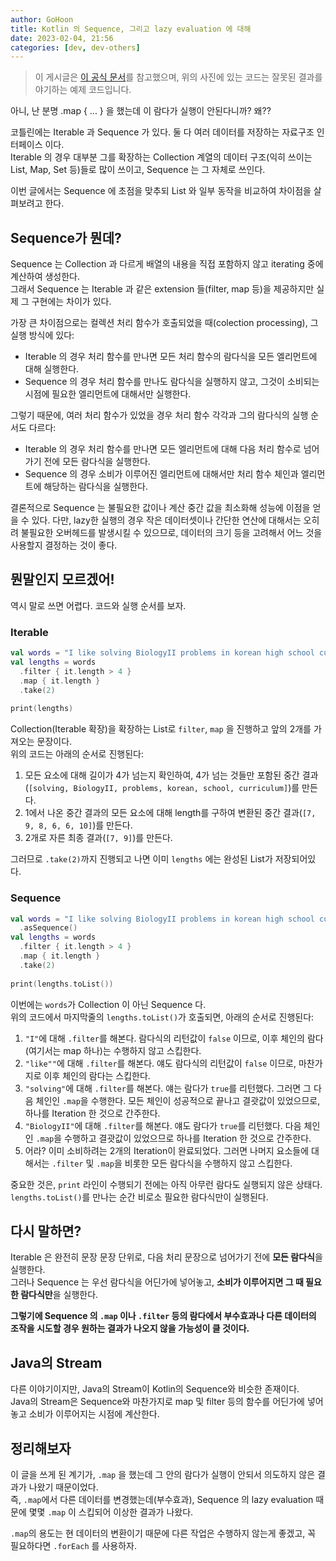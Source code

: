 ```yaml
---
author: GoHoon
title: Kotlin 의 Sequence, 그리고 lazy evaluation 에 대해
date: 2023-02-04, 21:56
categories: [dev, dev-others]
---
```

> 이 게시글은 [이 공식 문서](https://kotlinlang.org/docs/sequences.html)를 참고했으며, 위의 사진에 있는 코드는 잘못된 결과를 야기하는 예제 코드입니다.

아니, 난 분명 .map { ... } 을 했는데 이 람다가 실행이 안된다니까? 왜??
<!-- Excerpt -->

코틀린에는 Iterable 과 Sequence 가 있다. 둘 다 여러 데이터를 저장하는 자료구조 인터페이스 이다.  
Iterable 의 경우 대부분 그를 확장하는 Collection 계열의 데이터 구조(익히 쓰이는 List, Map, Set 등)들로 많이 쓰이고, Sequence 는 그 자체로 쓰인다.  

이번 글에서는 Sequence 에 초점을 맞추되 List 와 일부 동작을 비교하여 차이점을 살펴보려고 한다.  

## Sequence가 뭔데?
Sequence 는 Collection 과 다르게 배열의 내용을 직접 포함하지 않고 iterating 중에 계산하여 생성한다.  
그래서 Sequence 는 Iterable 과 같은 extension 들(filter, map 등)을 제공하지만 실제 그 구현에는 차이가 있다.  

가장 큰 차이점으로는 컬렉션 처리 함수가 호출되었을 때(colection processing), 그 실행 방식에 있다:  
- Iterable 의 경우 처리 함수를 만나면 모든 처리 함수의 람다식을 모든 엘리먼트에 대해 실행한다. 
- Sequence 의 경우 처리 함수를 만나도 람다식을 실행하지 않고, 그것이 소비되는 시점에 필요한 엘리먼트에 대해서만 실행한다.

그렇기 때문에, 여러 처리 함수가 있었을 경우 처리 함수 각각과 그의 람다식의 실행 순서도 다르다:  
- Iterable 의 경우 처리 함수를 만나면 모든 엘리먼트에 대해 다음 처리 함수로 넘어가기 전에 모든 람다식을 실행한다.
- Sequence 의 경우 소비가 이루어진 엘리먼트에 대해서만 처리 함수 체인과 엘리먼트에 해당하는 람다식을 실행한다.  

결론적으로 Sequence 는 불필요한 값이나 계산 중간 값을 최소화해 성능에 이점을 얻을 수 있다.
다만, lazy한 실행의 경우 작은 데이터셋이나 간단한 연산에 대해서는 오히려 불필요한 오버헤드를 발생시킬 수 있으므로, 데이터의 크기 등을 고려해서 어느 것을 사용할지 결정하는 것이 좋다.

## 뭔말인지 모르겠어!
역시 말로 쓰면 어렵다. 코드와 실행 순서를 보자.

### Iterable
```kotlin
val words = "I like solving BiologyII problems in korean high school curriculum".split(" ")
val lengths = words
  .filter { it.length > 4 }
  .map { it.length }
  .take(2)
  
print(lengths)
```
Collection(Iterable 확장)을 확장하는 List로 `filter`, `map` 을 진행하고 앞의 2개를 가져오는 문장이다.  
위의 코드는 아래의 순서로 진행된다:
1. 모든 요소에 대해 길이가 4가 넘는지 확인하여, 4가 넘는 것들만 포함된 중간 결과(`[solving, BiologyII, problems, korean, school, curriculum]`)를 만든다.
2. 1에서 나온 중간 결과의 모든 요소에 대해 length를 구하여 변환된 중간 결과(`[7, 9, 8, 6, 6, 10]`)를 만든다.
3. 2개로 자른 최종 결과(`[7, 9]`)를 만든다.

그러므로 `.take(2)`까지 진행되고 나면 이미 `lengths` 에는 완성된 List가 저장되어있다.

### Sequence
```kotlin
val words = "I like solving BiologyII problems in korean high school curriculum".split(" ")
  .asSequence()
val lengths = words
  .filter { it.length > 4 }
  .map { it.length }
  .take(2)
  
print(lengths.toList())
```
이번에는 `words`가 Collection 이 아닌 Sequence 다.  
위의 코드에서 마지막줄의 `lengths.toList()`가 호출되면, 아래의 순서로 진행된다:

1. `"I"`에 대해 `.filter`를 해본다. 람다식의 리턴값이 `false` 이므로, 이후 체인의 람다(여기서는 map 하나)는 수행하지 않고 스킵한다.
2. `"like""`에 대해 `.filter`를 해본다. 얘도 람다식의 리턴값이 `false` 이므로, 마찬가지로 이후 체인의 람다는 스킵한다.
3. `"solving"`에 대해 `.filter`를 해본다. 얘는 람다가 `true`를 리턴했다. 그러면 그 다음 체인인 `.map`을 수행한다. 모든 체인이 성공적으로 끝나고 결괏값이 있었으므로, 하나를 Iteration 한 것으로 간주한다.
4. `"BiologyII"`에 대해 `.filter`를 해본다. 얘도 람다가 `true`를 리턴했다. 다음 체인인 `.map`을 수행하고 결괏값이 있었으므로 하나를 Iteration 한 것으로 간주한다.
5. 어라? 이미 소비하려는 2개의 Iteration이 완료되었다. 그러면 나머지 요소들에 대해서는 `.filter` 및 `.map`을 비롯한 모든 람다식을 수행하지 않고 스킵한다.

중요한 것은, `print` 라인이 수행되기 전에는 아직 아무런 람다도 실행되지 않은 상태다.  
`lengths.toList()`를 만나는 순간 비로소 필요한 람다식만이 실행된다.  

## 다시 말하면?
Iterable 은 완전히 문장 문장 단위로, 다음 처리 문장으로 넘어가기 전에 **모든 람다식**을 실행한다.  
그러나 Sequence 는 우선 람다식을 어딘가에 넣어놓고, **소비가 이루어지면 그 때 필요한 람다식만**을 실행한다.  

**그렇기에 Sequence 의 `.map` 이나 `.filter` 등의 람다에서 부수효과나 다른 데이터의 조작을 시도할 경우 원하는 결과가 나오지 않을 가능성이 클 것이다.**

## Java의 Stream
다른 이야기이지만, Java의 Stream이 Kotlin의 Sequence와 비슷한 존재이다.  
Java의 Stream은 Sequence와 마찬가지로 map 및 filter 등의 함수를 어딘가에 넣어놓고 소비가 이루어지는 시점에 계산한다.

## 정리해보자
이 글을 쓰게 된 계기가, `.map` 을 했는데 그 안의 람다가 실행이 안되서 의도하지 않은 결과가 나왔기 때문이었다.  
즉, `.map`에서 다른 데이터를 변경했는데(부수효과), Sequence 의 lazy evaluation 때문에 몇몇 `.map` 이 스킵되어 이상한 결과가 나왔다.  

`.map`의 용도는 현 데이터의 변환이기 때문에 다른 작업은 수행하지 않는게 좋겠고, 꼭 필요하다면 `.forEach` 를 사용하자.
